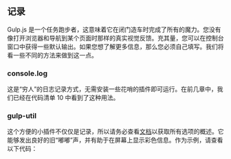 ## 记录

Gulp.js 是一个任务跑步者，这意味着它在闭门造车时完成了所有的魔力。您没有像打开浏览器和导航到某个页面时那样的真实视觉反馈。充其量，您可以在控制台窗口中获得一些默认输出。如果您想了解更多信息，那么您必须自己填写。我们将看一些不同的方法来做到这一点。

### console.log

这是“穷人”的日志记录方式，无需安装一些花哨的插件即可运行。在前几章中，我们已经在代码清单 10 中看到了这种用法。

### gulp-util

这个方便的小插件不仅仅是记录，所以请务必查看[文档](https://www.npmjs.com/package/gulp-util)以获取所有选项的概述。它能够发出良好的旧“嘟嘟”声，并有助于在屏幕上显示彩色信息。作为示例，请查看以下代码：